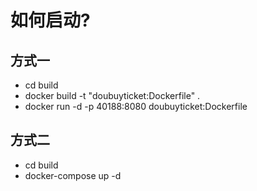 # 如何启动?
## 方式一
* cd build
* docker build -t "doubuyticket:Dockerfile" .
* docker run -d -p 40188:8080 doubuyticket:Dockerfile
## 方式二
* cd build
* docker-compose up -d
